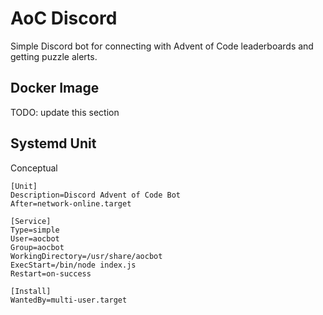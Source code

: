 # AoC Discord

Simple Discord bot for connecting with Advent of Code leaderboards and getting
puzzle alerts.

## Docker Image
TODO: update this section

## Systemd Unit
Conceptual
```systemd
[Unit]
Description=Discord Advent of Code Bot
After=network-online.target

[Service]
Type=simple
User=aocbot
Group=aocbot
WorkingDirectory=/usr/share/aocbot
ExecStart=/bin/node index.js
Restart=on-success

[Install]
WantedBy=multi-user.target
```
